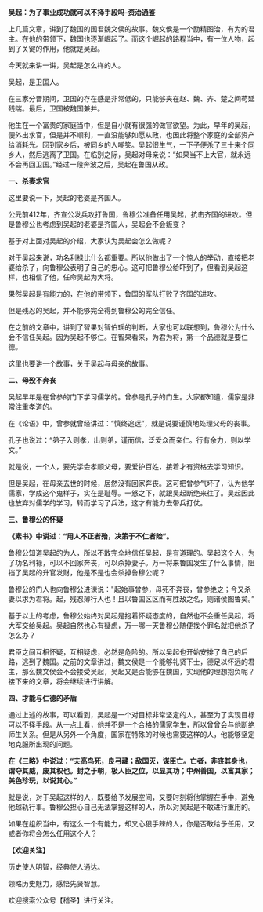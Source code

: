 **吴起：为了事业成功就可以不择手段吗-资治通鉴**

上几篇文章，讲到了魏国的国君魏文侯的故事。魏文侯是一个励精图治，有为的君主。在他的带领下，魏国也逐渐崛起了。而这个崛起的路程当中，有一位人物，起到了关键的作用，他就是吴起。

今天就来讲一讲，吴起是怎么样的人。

吴起，是卫国人。

在三家分晋期间，卫国的存在感是非常低的，只能够夹在赵、魏、齐、楚之间苟延残喘。最后，卫国被魏国兼并。

他生在一个富贵的家庭当中，但是自小就有很强的做官欲望。为此，早年的吴起，便外出求官，但是并不顺利，一直没能够如愿从政，也因此将整个家庭的全部资产给消耗光。回到家乡后，被同乡的人嘲笑。吴起很生气，一下子便杀了三十来个同乡人，然后逃离了卫国。在临别之际，吴起对母亲说：“如果当不上大官，就永远不会再回卫国。”经过一段奔波之后，吴起在鲁国从政。

**一、杀妻求官**

这里要说一下，吴起的老婆是齐国人。

公元前412年，齐宣公发兵攻打鲁国，鲁穆公准备任用吴起，抗击齐国的进攻。但是鲁穆公也考虑到吴起的老婆是齐国人，吴起会不会叛变？

基于对上面对吴起的介绍，大家认为吴起会怎么做呢？

对于吴起来说，功名利禄比什么都重要。所以他做出了一个惊人的举动，直接把老婆给杀了，向鲁穆公表明了自己的忠心。这可把鲁穆公给吓到了，但看到吴起这样，也相信了他，任命吴起为大将。

果然吴起是有能力的，在他的带领下，鲁国的军队打败了齐国的进攻。

但是残忍的吴起，并不能够完全得到鲁穆公的完全信任。

在之前的文章中，讲到了智果对智伯瑶的判断，大家也可以联想到，鲁穆公为什么会不信任吴起。因为吴起不够仁。在智果看来，为君为将，第一个品德就是要仁德。

这里也要讲一个故事，关于吴起与母亲的故事。

**二、母殁不奔丧**

吴起早年是在曾参的门下学习儒学的。曾参是孔子的门生。大家都知道，儒家是非常注重孝道的。

在《论语》中，曾参就曾经讲过：“慎终追远”，就是说要谨慎地处理父母的丧事。

孔子也说过：“弟子入则孝，出则弟，谨而信，泛爱众而亲仁。行有余力，则以学文。”

就是说，一个人，要先学会孝顺父母，要爱护百姓，接着才有资格去学习知识。

但是吴起，在母亲去世的时候，居然没有回家奔丧。这可把曾参气坏了，认为他学儒家，学成这个鬼样子，实在是耻辱。一怒之下，就跟吴起断绝来往了。吴起因此也放弃对儒学的学习，转而学习了兵法，这才有能力去带兵打仗。

**三、鲁穆公的怀疑**

**《素书》中讲过：“用人不正者殆，决策于不仁者险”。**

鲁穆公知道吴起的为人，所以不敢完全地信任吴起，是有道理的。吴起这个人，为了功名利禄，可以不回家奔丧，可以杀掉妻子。万一将来鲁国发生了什么事情，阻挡了吴起的升官发财，他是不是也会杀掉鲁穆公呢？

鲁穆公的门人也向鲁穆公进谏说："起始事曾参，母死不奔丧，曾参绝之；今又杀妻以求为君将。起，残忍薄行人也！且以鲁国区区而有胜敌之名，则诸侯图鲁矣。”

基于以上的考虑，鲁穆公始终对吴起是抱着怀疑态度的，自然也不会重任吴起，将大军交给吴起。吴起自然也心有疑虑，万一哪一天鲁穆公随便找个罪名就把他杀了怎么办？

君臣之间互相怀疑，互相疑虑，必然是危险的。所以吴起也开始安排了自己的后路，逃到了魏国。之前的文章讲过，魏文侯是一个能够礼贤下士，德足以怀远的君主，那么魏文侯会不会接受吴起，吴起又是否能够在魏国，实现他的理想抱负呢？接下来的文章，将会继续进行讲解。

**四、才能与仁德的矛盾**

通过上述的故事，可以看到，吴起是一个对目标非常坚定的人，甚至为了实现目标可以不择手段。从一点上看，他并不是一个合格的儒家学生，所以曾曾会与他断绝师生关系。但是从另外一个角度，国家在特殊的时候也需要这样的人，他能够坚定地克服所出现的问题。

**在《三略》中说过：“夫高鸟死，良弓藏；敌国灭，谋臣亡。亡者，非丧其身也，谓夺其威，废其权也。封之于朝，极人臣之位，以显其功；中州善国，以富其家；美色珍玩，以说其心。”**

就是说，对于吴起这样的人，既要给予发展空间，又要时刻将他掌握在手中，避免他越轨行事。鲁穆公担心自己无法掌握这样的人，所以对吴起是不敢进行重用的。

如果在组织当中，有这么一个有能力，却又心狠手辣的人，你是否敢给予任用，又或者你将会怎么任用这个人？

**【欢迎关注】**

历史使人明智，经典使人通达。

领略历史魅力，感悟先贤智慧。

欢迎搜索公众号【稽圣】进行关注。